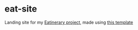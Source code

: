 # eat-site
Landing site for my [Eatinerary project](https://github.com/tej-thambi/eatinerary), made using [this template](https://cruip.com/demos/venus/)
